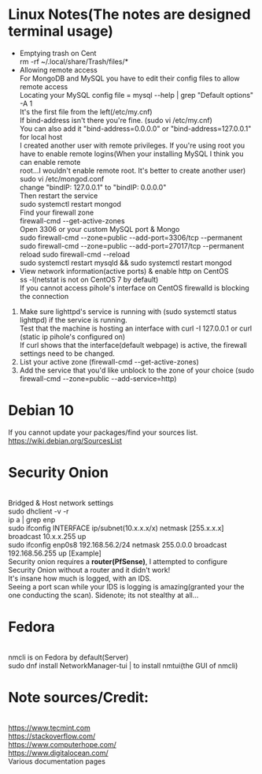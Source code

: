 # Linux Notes(The notes are designed terminal usage)
* Emptying trash on Cent
 <br> rm -rf ~/.local/share/Trash/files/*
 * Allowing remote access
    <br>For MongoDB and MySQL you have to edit their config files to allow remote access
    <br>Locating your MySQL config file = mysql --help | grep "Default options" -A 1
    <br>It's the first file from the left(/etc/my.cnf)
    <br>If bind-address isn't there you're fine. (sudo vi /etc/my.cnf)
    <br>You can also add it "bind-address=0.0.0.0" or "bind-address=127.0.0.1" for local host
    <br>I created another user with remote privileges. If you're using root you have to enable remote logins(When your installing MySQL I think you can enable remote                  
  root...I wouldn't enable remote root. It's better to create another user)
    <br>sudo vi /etc/mongod.conf
    <br>change "bindIP: 127.0.0.1" to "bindIP: 0.0.0.0"
    <br>Then restart the service
    <br>sudo systemctl restart mongod
    <br>Find your firewall zone
    <br>firewall-cmd --get-active-zones
    <br>Open 3306 or your custom MySQL port & Mongo
    <br>sudo firewall-cmd --zone=public --add-port=3306/tcp --permanent
    <br>sudo firewall-cmd --zone=public --add-port=27017/tcp --permanent
    <br>reload sudo firewall-cmd --reload
    <br>sudo systemctl restart mysqld && sudo systemctl restart mongod
 * View network information(active ports) & enable http on CentOS
  <br>ss -l(netstat is not on CentOS 7 by default)
  <br>If you cannot access pihole's interface on CentOS firewalld is blocking the connection 
  1. Make sure lighttpd's service is running with (sudo systemctl status lighttpd) if the service is running.<br>Test that the machine is hosting an interface with    curl -I 127.0.0.1 or curl (static ip pihole's configured on)<br>
  If curl shows that the interface(default webpage) is active, the firewall settings need to be changed.
  2. List your active zone (firewall-cmd --get-active-zones)
  3. Add the service that you'd like unblock to the zone of your choice (sudo firewall-cmd --zone=public --add-service=http)
# Debian 10
If you cannot update your packages/find your sources list.<br>
https://wiki.debian.org/SourcesList

# Security Onion
<br>Bridged & Host network settings
<br>sudo dhclient -v -r
<br>ip a | grep enp
<br>sudo ifconfig INTERFACE ip/subnet(10.x.x.x/x) netmask [255.x.x.x] broadcast 10.x.x.255 up
<br>sudo ifconfig enp0s8 192.168.56.2/24 netmask 255.0.0.0 broadcast 192.168.56.255 up [Example]
<br>Security onion requires a <b>router(PfSense)</b>, I attempted to configure Security Onion without a router and it didn't work!
<br>It's insane how much is logged, with an IDS. 
<br>Seeing a port scan while your IDS is logging is amazing(granted your the one conducting the scan). Sidenote; its not stealthy at all...
# Fedora
<br>nmcli is on Fedora by default(Server)
<br>sudo dnf install NetworkManager-tui | to install nmtui(the GUI of nmcli)
# Note sources/Credit:
<br>https://www.tecmint.com
<br>https://stackoverflow.com/
<br>https://www.computerhope.com/
<br>https://www.digitalocean.com/
<br>Various documentation pages

